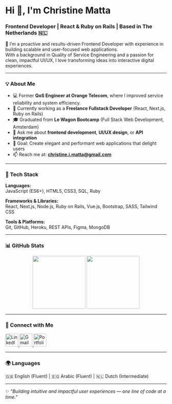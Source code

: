# Hi 👋, I'm Christine Matta  
### Frontend Developer | React & Ruby on Rails | Based in The Netherlands 🇳🇱  

🚀 I’m a proactive and results-driven Frontend Developer with experience in building scalable and user-focused web applications.  
With a background in Quality of Service Engineering and a passion for clean, impactful UI/UX, I love transforming ideas into interactive digital experiences.  

---

### 💡 About Me  
- 💻 Former **QoS Engineer at Orange Telecom**, where I improved service reliability and system efficiency.
- 🧠 Currently working as a **Freelance Fullstack Developer** (React, Next.js, Ruby on Rails)  
- 🎓 Graduated from **Le Wagon Bootcamp** (Full Stack Web Development, Amsterdam)  
- 💬 Ask me about **frontend development**, **UI/UX design**, or **API integration**  
- 🎯 Goal: Create elegant and performant web applications that delight users  
- 📫 Reach me at: **christine.i.matta@gmail.com**  

---

### 🧰 Tech Stack  

**Languages:**  
JavaScript (ES6+), HTML5, CSS3, SQL, Ruby  

**Frameworks & Libraries:**  
React, Next.js, Node.js, Ruby on Rails, Vue.js, Bootstrap, SASS, Tailwind CSS  

**Tools & Platforms:**  
Git, GitHub, Heroku, REST APIs, Figma, MongoDB  

---
### 📊 GitHub Stats  

<p align="center">
  <img src="https://github-readme-stats.vercel.app/api?username=christinematta&show_icons=true&theme=radical" height="165px"/>
  <img src="https://github-readme-stats.vercel.app/api/top-langs/?username=christinematta&layout=compact&theme=radical" height="165px"/>
</p>

---

### 🤝 Connect with Me  

<p align="left">
  <a href="https://www.linkedin.com/in/christinmatta" target="_blank">
    <img src="https://cdn.jsdelivr.net/gh/devicons/devicon/icons/linkedin/linkedin-original.svg" alt="LinkedIn" width="40" height="40"/>
  </a>
  <a href="mailto:christine.i.matta@gmail.com">
    <img src="https://cdn.jsdelivr.net/gh/devicons/devicon/icons/google/google-original.svg" alt="Gmail" width="40" height="40"/>
  </a>
  <a href="https://christine-matta-portfolio.pages.dev/" target="_blank">
    <img src="https://cdn.jsdelivr.net/gh/devicons/devicon/icons/chrome/chrome-original.svg" alt="Portfolio" width="40" height="40"/>
  </a>
</p>

---

### 🌍 Languages  
🇬🇧 English (Fluent) | 🇪🇬 Arabic (Fluent) | 🇳🇱 Dutch (Intermediate)

---

✨ *“Building intuitive and impactful user experiences — one line of code at a time.”*  
